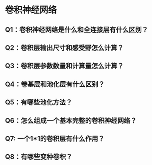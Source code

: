 
# 卷积神经网络

## Q1：卷积神经网络是什么和全连接层有什么区别？

## Q2：卷积层输出尺寸和感受野怎么计算？

## Q3：卷积层参数数量和计算量怎么计算？

## Q4：卷基层和池化层有什么区别？

## Q5：有哪些池化方法？

## Q6：怎么组成一个基本完整的卷积神经网络？

## Q7: 一个1*1的卷积层有什么作用？

## Q8：有哪些变种卷积？

